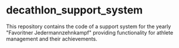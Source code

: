 # decathlon_support_system
This repository contains the code of a support system for the yearly "Favoritner Jedermannzehnkampf" providing functionality for athlete management and their achievements.
